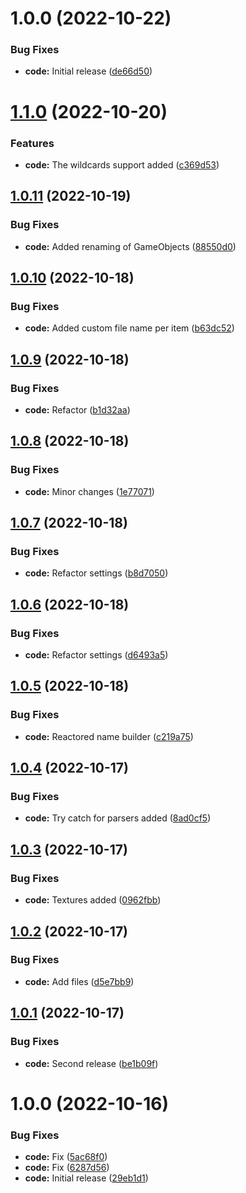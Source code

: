 # 1.0.0 (2022-10-22)


### Bug Fixes

* **code:** Initial release ([de66d50](https://github.com/hww/XiJSON/commit/de66d50a854cbc9f5aefd7bffeea22015f93f50c))

# [1.1.0](https://github.com/hww/XiRename/compare/v1.0.11...v1.1.0) (2022-10-20)


### Features

* **code:** The wildcards support added ([c369d53](https://github.com/hww/XiRename/commit/c369d534c004441e62f8f2e44289da17bfee81c1))

## [1.0.11](https://github.com/hww/XiRename/compare/v1.0.10...v1.0.11) (2022-10-19)


### Bug Fixes

* **code:** Added renaming of GameObjects ([88550d0](https://github.com/hww/XiRename/commit/88550d04ada6e941538e3f0818f0ca1d5054602d))

## [1.0.10](https://github.com/hww/XiRename/compare/v1.0.9...v1.0.10) (2022-10-18)


### Bug Fixes

* **code:** Added custom file name per item ([b63dc52](https://github.com/hww/XiRename/commit/b63dc526cb77752acad636bc6341dd4787788971))

## [1.0.9](https://github.com/hww/XiRename/compare/v1.0.8...v1.0.9) (2022-10-18)


### Bug Fixes

* **code:** Refactor ([b1d32aa](https://github.com/hww/XiRename/commit/b1d32aaf60dcc3d1e6599dc86d7a20b0d3bba2a2))

## [1.0.8](https://github.com/hww/XiRename/compare/v1.0.7...v1.0.8) (2022-10-18)


### Bug Fixes

* **code:** Minor changes ([1e77071](https://github.com/hww/XiRename/commit/1e77071cf8b2501fbe2b68c090b913179280dd44))

## [1.0.7](https://github.com/hww/XiRename/compare/v1.0.6...v1.0.7) (2022-10-18)


### Bug Fixes

* **code:** Refactor settings ([b8d7050](https://github.com/hww/XiRename/commit/b8d70505801a71d895a4022e9ed3b4cf9bd0963a))

## [1.0.6](https://github.com/hww/XiRename/compare/v1.0.5...v1.0.6) (2022-10-18)


### Bug Fixes

* **code:** Refactor settings ([d6493a5](https://github.com/hww/XiRename/commit/d6493a5a867ef5aad7bab6b78889242cc7c5d331))

## [1.0.5](https://github.com/hww/XiRename/compare/v1.0.4...v1.0.5) (2022-10-18)


### Bug Fixes

* **code:** Reactored name builder ([c219a75](https://github.com/hww/XiRename/commit/c219a7530c18fa1555adacaaa68bf36f97a66a92))

## [1.0.4](https://github.com/hww/XiRename/compare/v1.0.3...v1.0.4) (2022-10-17)


### Bug Fixes

* **code:** Try catch for parsers added ([8ad0cf5](https://github.com/hww/XiRename/commit/8ad0cf5024ec9c1276f2463968b1cb8d6a34ed69))

## [1.0.3](https://github.com/hww/XiRename/compare/v1.0.2...v1.0.3) (2022-10-17)


### Bug Fixes

* **code:** Textures added ([0962fbb](https://github.com/hww/XiRename/commit/0962fbb8ef35a64e80736aaa6f259aa35480202d))

## [1.0.2](https://github.com/hww/XiRename/compare/v1.0.1...v1.0.2) (2022-10-17)


### Bug Fixes

* **code:** Add files ([d5e7bb9](https://github.com/hww/XiRename/commit/d5e7bb993bcb79c274d0f9bf8689adda1f24741a))

## [1.0.1](https://github.com/hww/XiRename/compare/v1.0.0...v1.0.1) (2022-10-17)


### Bug Fixes

* **code:** Second release ([be1b09f](https://github.com/hww/XiRename/commit/be1b09fe464f51689a68ffc4c78b2e170b4f4719))

# 1.0.0 (2022-10-16)


### Bug Fixes

* **code:** Fix ([5ac68f0](https://github.com/hww/XiRename/commit/5ac68f05e7a75ae2c5d51d08a20c9f61f95e59e7))
* **code:** Fix ([6287d56](https://github.com/hww/XiRename/commit/6287d56272d63b5f523436741e5f5dfade904cd5))
* **code:** Initial release ([29eb1d1](https://github.com/hww/XiRename/commit/29eb1d16557fc88c96e5d9c7e743f12ea3ab1fa5))
